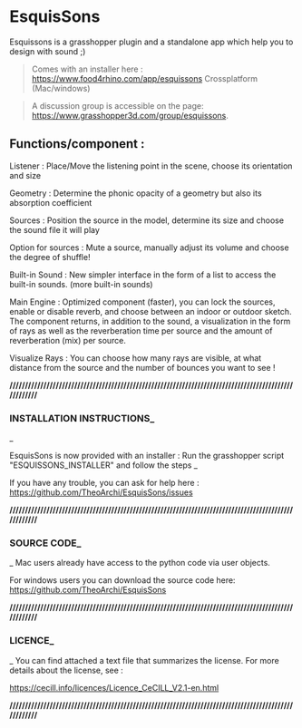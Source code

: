 # EsquisSons
Esquissons is a grasshopper plugin and a standalone app which help you to design with sound ;)

> Comes with an installer here : https://www.food4rhino.com/app/esquissons
> Crossplatform (Mac/windows) 

> A discussion group is accessible on the page: https://www.grasshopper3d.com/group/esquissons.

## Functions/component :
Listener : Place/Move the listening point in the scene, choose its orientation and size

Geometry : Determine the phonic opacity of a geometry but also its absorption coefficient

Sources : Position the source in the model, determine its size and choose the sound file it will play

Option for sources : Mute a source, manually adjust its volume and choose the degree of shuffle!

Built-in Sound : New simpler interface in the form of a list to access the built-in sounds. (more built-in sounds)

Main Engine : Optimized component (faster), you can lock the sources, enable or disable reverb, and choose between an indoor or outdoor sketch. The component returns, in addition to the sound, a visualization in the form of rays as well as the reverberation time per source and the amount of reverberation (mix) per source. 

Visualize Rays : You can choose how many rays are visible, at what distance from the source and the number of bounces you want to see !

**/////////////////////////////////////////////////////////////////////////////////////////////////////**
### INSTALLATION INSTRUCTIONS_
_

EsquisSons is now provided with an installer : 
Run the grasshopper script "ESQUISSONS_INSTALLER" and follow the steps
_

If you have any trouble, you can ask for help here :
https://github.com/TheoArchi/EsquisSons/issues

**/////////////////////////////////////////////////////////////////////////////////////////////////////**
### SOURCE CODE_ 
_
Mac users already have access to the python code via user objects.

For windows users you can download the source code here:
https://github.com/TheoArchi/EsquisSons

**/////////////////////////////////////////////////////////////////////////////////////////////////////**
### LICENCE_
_
You can find attached a text file that summarizes the license. 
For more details about the license, see :

https://cecill.info/licences/Licence_CeCILL_V2.1-en.html 

**/////////////////////////////////////////////////////////////////////////////////////////////////////**
